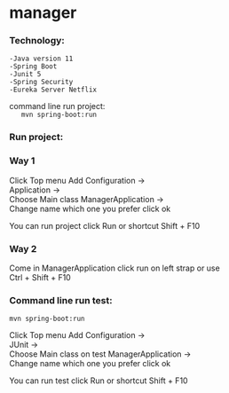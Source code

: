 # manager

### Technology:
    -Java version 11
    -Spring Boot
    -Junit 5
    -Spring Security 
    -Eureka Server Netflix

command line run project:  
`   
mvn spring-boot:run
`     

### Run project:

### Way 1  
Click Top menu Add Configuration ->  
Application ->  
Choose Main class ManagerApplication ->  
Change name which one you prefer click ok

You can run project click Run or shortcut Shift + F10

### Way 2 

Come in ManagerApplication click run on left strap or use  
Ctrl + Shift + F10



### Command line run test:  
`
mvn spring-boot:run
`

Click Top menu Add Configuration ->  
JUnit ->  
Choose Main class on test ManagerApplication ->  
Change name which one you prefer click ok  

You can run test click Run or shortcut Shift + F10